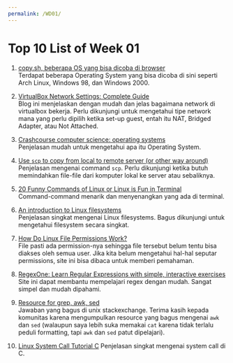 ```yaml
---
permalink: /WD01/
---
```

# Top 10 List of Week 01

1. [copy.sh, beberapa OS yang bisa dicoba di browser](https://copy.sh/v86/)<br>
Terdapat beberapa Operating System yang bisa dicoba di sini seperti Arch Linux, Windows 98, dan Windows 2000.

2. [VirtualBox Network Settings: Complete Guide](https://www.nakivo.com/blog/virtualbox-network-setting-guide/)<br>
Blog ini menjelaskan dengan mudah dan jelas bagaimana network di virtualbox bekerja. Perlu dikunjungi untuk mengetahui tipe network mana yang perlu dipilih ketika set-up guest, entah itu NAT, Bridged Adapter, atau Not Attached.

3. [Crashcourse computer science: operating systems](https://youtu.be/26QPDBe-NB8)<br>
Penjelasan mudah untuk mengetahui apa itu Operating System.

4. [Use `scp` to copy from local to remote server (or other way around)](https://linuxize.com/post/how-to-use-scp-command-to-securely-transfer-files/)<br>
Penjelasan mengenai command `scp`. Perlu dikunjungi ketika butuh memindahkan file-file dari komputer lokal ke server atau sebaliknya.

5. [20 Funny Commands of Linux or Linux is Fun in Terminal](https://www.tecmint.com/20-funny-commands-of-linux-or-linux-is-fun-in-terminal/)<br>
Command-command menarik dan menyenangkan yang ada di terminal.

6. [An introduction to Linux filesystems](https://opensource.com/life/16/10/introduction-linux-filesystems)<br>
Penjelasan singkat mengenai Linux filesystems. Bagus dikunjungi untuk mengetahui filesystem secara singkat.

7. [How Do Linux File Permissions Work?](https://www.howtogeek.com/67987/htg-explains-how-do-linux-file-permissions-work/)<br>
File pasti ada permission-nya sehingga file tersebut belum tentu bisa diakses oleh semua user. Jika kita belum mengetahui hal-hal seputar permissions, site ini bisa dibaca untuk memberi pemahaman.

8. [RegexOne: Learn Regular Expressions with simple, interactive exercises](https://regexone.com/)<br>
Site ini dapat membantu mempelajari regex dengan mudah. Sangat simpel dan mudah dipahami.

9. [Resource for grep, awk, sed](https://unix.stackexchange.com/questions/2434/is-there-a-basic-tutorial-for-grep-awk-and-sed)<br>
Jawaban yang bagus di unix stackexchange. Terima kasih kepada komunitas karena mengumpulkan resource yang bagus mengenai `awk` dan `sed` (walaupun saya lebih suka memakai `cat` karena tidak terlalu peduli formatting, tapi `awk` dan `sed` patut dipelajari).

10. [Linux System Call Tutorial C](https://linuxhint.com/linux_system_call_tutorial_c/)
Penjelasan singkat mengenai system call di C.
